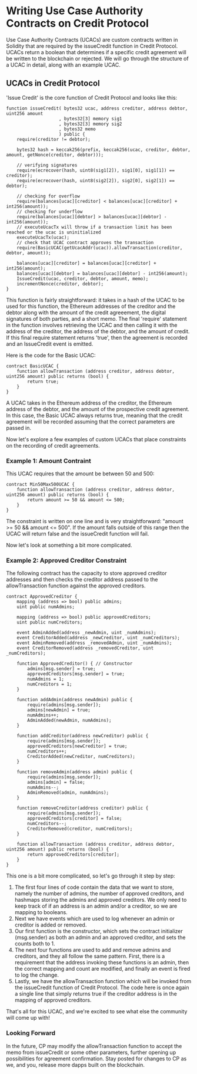 # Writing Use Case Authority Contracts on Credit Protocol

Use Case Authority Contracts (UCACs) are custom contracts written in Solidity that are required by the issueCredit function in Credit Protocol. UCACs return a boolean that determines if a specific credit agreement will be written to the blockchain or rejected. We will go through the structure of a UCAC in detail, along with an example UCAC.

## UCACs in Credit Protocol

'Issue Credit' is the core function of Credit Protocol and looks like this:

```
function issueCredit( bytes32 ucac, address creditor, address debtor, uint256 amount
                    , bytes32[3] memory sig1
                    , bytes32[3] memory sig2
                    , bytes32 memo
                    ) public {
    require(creditor != debtor);

    bytes32 hash = keccak256(prefix, keccak256(ucac, creditor, debtor, amount, getNonce(creditor, debtor)));

    // verifying signatures
    require(ecrecover(hash, uint8(sig1[2]), sig1[0], sig1[1]) == creditor);
    require(ecrecover(hash, uint8(sig2[2]), sig2[0], sig2[1]) == debtor);

    // checking for overflow
    require(balances[ucac][creditor] < balances[ucac][creditor] + int256(amount));
    // checking for underflow
    require(balances[ucac][debtor] > balances[ucac][debtor] - int256(amount));
    // executeUcacTx will throw if a transaction limit has been reached or the ucac is uninitialized
    executeUcacTx(ucac);
    // check that UCAC contract approves the transaction
    require(BasicUCAC(getUcacAddr(ucac)).allowTransaction(creditor, debtor, amount));

    balances[ucac][creditor] = balances[ucac][creditor] + int256(amount);
    balances[ucac][debtor] = balances[ucac][debtor] - int256(amount);
    IssueCredit(ucac, creditor, debtor, amount, memo);
    incrementNonce(creditor, debtor);
}
```

This function is fairly straightforward: it takes in a hash of the UCAC to be used for this function, the Ethereum addresses of the creditor and the debtor along with the amount of the credit agreeement, the digital signatures of both parties, and a short memo. The final 'require' statement in the function involves retrieving the UCAC and then calling it with the address of the creditor, the address of the debtor, and the amount of credit. If this final require statement returns 'true', then the agreement is recorded and an IssueCredit event is emitted.

Here is the code for the Basic UCAC:

```
contract BasicUCAC {
	function allowTransaction (address creditor, address debtor, uint256 amount) public returns (bool) {
		return true;
    } 
}
```

A UCAC takes in the Ethereum address of the creditor, the Ethereum address of the debtor, and the amount of the prospective credit agreement. In this case, the Basic UCAC always returns true, meaning that the credit agreement will be recorded assuming that the correct parameters are passed in. 

Now let's explore a few examples of custom UCACs that place constraints on the recording of credit agreements.

### Example 1: Amount Contraint

This UCAC requires that the amount be between 50 and 500:

```
contract Min50Max500UCAC {
	function allowTransaction (address creditor, address debtor, uint256 amount) public returns (bool) {
		return amount >= 50 && amount <= 500;
    } 
}
```

The constraint is written on one line and is very straightforward: "amount >= 50 && amount <= 500". If the amount falls outside of this range then the UCAC will return false and the issueCredit function will fail.

Now let's look at something a bit more complicated.

### Example 2: Approved Creditor Constraint

The following contract has the capacity to store approved creditor addresses and then checks the creditor address passed to the allowTransaction function against the approved creditors.

```
contract ApprovedCreditor {
    mapping (address => bool) public admins;
    uint public numAdmins;

    mapping (address => bool) public approvedCreditors;
    uint public numCreditors;

    event AdminAdded(address _newAdmin, uint _numAdmins); 
    event CreditorAdded(address _newCreditor, uint _numCreditors);
    event AdminRemoved(address _removedAdmin, uint _numAdmins); 
    event CreditorRemoved(address _removedCreditor, uint _numCreditors);

    function ApprovedCreditor() { // Constructor
        admins[msg.sender] = true;
        approvedCreditors[msg.sender] = true;
        numAdmins = 1;
        numCreditors = 1;
    }

    function addAdmin(address newAdmin) public {
        require(admins[msg.sender]);
        admins[newAdmin] = true;
        numAdmins++;
        AdminAdded(newAdmin, numAdmins);
    }

    function addCreditor(address newCreditor) public {
        require(admins[msg.sender]);
        approvedCreditors[newCreditor] = true;
        numCreditors++;
        CreditorAdded(newCreditor, numCreditors);
    }

    function removeAdmin(address admin) public {
        require(admins[msg.sender]);
        admins[admin] = false;
        numAdmins--;
        AdminRemoved(admin, numAdmins);
    }

    function removeCreditor(address creditor) public {
        require(admins[msg.sender]);
        approvedCreditors[creditor] = false;
        numCreditors--;
        CreditorRemoved(creditor, numCreditors);
    }

	function allowTransaction (address creditor, address debtor, uint256 amount) public returns (bool) {
		return approvedCreditors[creditor];
    }
}

```

This one is a bit more complicated, so let's go through it step by step:
1. The first four lines of code contain the data that we want to store, namely the number of admins, the number of approved creditors, and hashmaps storing the admins and approved creditors. We only need to keep track of if an address is an admin and/or a creditor, so we are mapping to booleans.
2. Next we have events which are used to log whenever an admin or creditor is added or removed.
3. Our first function is the constructor, which sets the contract initializer (msg.sender) as both an admin and an approved creditor, and sets the counts both to 1.
4. The next four functions are used to add and remove admins and creditors, and they all follow the same pattern. First, there is a requirement that the address invoking these functions is an admin, then the correct mapping and count are modified, and finally an event is fired to log the change.
5. Lastly, we have the allowTransaction function which will be invoked from the issueCredit function of Credit Protocol. The code here is once again a single line that simply returns true if the creditor address is in the mapping of approved creditors.

That's all for this UCAC, and we're excited to see what else the community will come up with!

### Looking Forward

In the future, CP may modify the allowTransaction function to accept the memo from issueCredit or some other parameters, further opening up possibilities for agreement confirmation. Stay posted for changes to CP as we, and you, release more dapps built on the blockchain.

